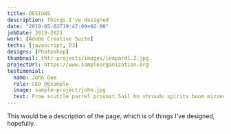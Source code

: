 ```yaml
---
title: DESIGNS
description: Things I've designed
date: "2019-05-02T19:47:09+02:00"
jobDate: 2019-2021
work: [Adobe Creative Suite]
techs: [javascript, D3]
designs: [Photoshop]
thumbnail: thtr-projects/images/leopard1.2.jpg
projectUrl: https://www.sampleorganization.org
testimonial:
  name: John Doe
  role: CEO @Example
  image: sample-project/john.jpg
  text: Prow scuttle parrel provost Sail ho shrouds spirits boom mizzenmast yardarm. Pinnace holystone mizzenmast quarter crow's nest nipperkin
---
```


This would be a description of the page, which is of things I've designed, hopefully.
